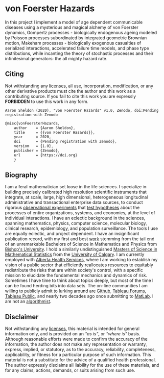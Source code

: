 von Foerster Hazards
====================

In this project I implement a model of age dependent communicable diseases using a mysterious and magical alchemy of von Foerster dynamics, Gompertz processes - biologically endogenous ageing modeled by Poisson processes subordinated by integrated geometric Brownian motion, Makeham processes - biologically exogenous casualties of serialized interactions, accelerated failure time models, and phase type distributions, while incanting the theory of stochastic processes and their infinitesimal generators: the all mighty hazard rate.

Citing
------

Not withstanding any [licenses][00], all use, incorporation, modification, or any other derivative products must cite the author and this work as a contributing source. If you fail to cite this work you are expressly **FORBIDDEN** to use this work in any form.

```
Aaron Sheldon (2020), "von Foerster Hazards" v1.0, Zenodo, doi:Pending registration with Zenodo
```

```tex
@misc{vonFoersterHazards,
    author    = {Aaron Sheldon},
    title     = {{von Foerster Hazards}},
    year      = 2020,
    doi       = {Pending registration with Zenodo},
    version   = {1.0},
    publisher = {Zenodo},
    url       = {https://doi.org}
    }
```

Biography
---------

I am a feral mathematician set loose in the life sciences. I specialize in building precisely calibrated high resolution scientific instruments that integrate, at scale, large, high dimensional, heterogeneous longitudinal administrative and transactional enterprise data sources, to conduct rigorous [observational experiments][01] that [test hypotheses][02] about the processes of entire organizations, systems, and economies, at the level of individual interactions. I have an eclectic background in the sciences, spanning mathematics, physics, computer science, molecular biology, clinical research, epidemiology, and population surveillance. The tools I use are equally eclectic, and project dependent. I have an insignificant publication record, with my first and best [work][03] stemming from the tail end of an unremarkable Bachelors of Science in Mathematics and Physics from [Bishop's University][04]. I hold a similarly undistinguished [Masters of Science in Mathematical Statistics][05] from the [University of Calgary][06]. I am currently employed with [Alberta Health Services][07], where I am working to establish my vision of a public sector that efficiently reallocates resources to equitably redistribute the risks that are within society's control, with a specific mission to elucidate the fundamental mechanics and dynamics of risk. Sometimes I have time to think about topics deeply, but most of the time I can be found herding bits into data sets. The on-line communities I am willing to publicly admit to lurking around are [Github][08], [Tableau Forums][09], [Tableau Public][10], and nearly two decades ago once submitting to [MatLab][11]. I am not an [algorithmist][12].

Disclaimer
----------

Not withstanding any [licenses][00], this material is intended for general information only, and is provided on an *"as is"*, or *"where is"* basis. Although reasonable efforts were made to confirm the accuracy of the information, the author does not make any representation or warranty, express, implied, or statutory, as to the accuracy, reliability, completeness, applicability, or fitness for a particular purpose of such information. This material is not a substitute for the advice of a qualified health professional. The author expressly disclaims all liability for the use of these materials, and for any claims, actions, demands, or suits arising from such use.

[00]: LICENSE
[01]: https://en.wikipedia.org/wiki/Reproducibility
[02]: https://en.wikipedia.org/wiki/Falsifiability
[03]: https://www.jstor.org/stable/2988567
[04]: https://www.ubishops.ca/
[05]: https://github.com/aaronsheldon/markov-lie-frechet/blob/master/project-main.pdf
[06]: https://ucalgary.ca/
[07]: https://www.albertahealthservices.ca/
[08]: https://github.com/aaronsheldon
[09]: https://community.tableau.com/people/aaron.sheldon
[10]: https://public.tableau.com/profile/aaron.sheldon
[11]: https://www.mathworks.com/matlabcentral/profile/authors/869469-aaron-sheldon
[12]: https://en.wikipedia.org/wiki/Deep_learning